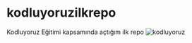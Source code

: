 # kodluyoruzilkrepo
Kodluyoruz Eğitimi kapsamında açtığım ilk repo
![kodluyoruz](https://github.com/kaanyusufcotuk/kodluyoruzilkrepo/assets/146656093/00d9720e-ce4f-44d5-99ae-29e14e791666)
